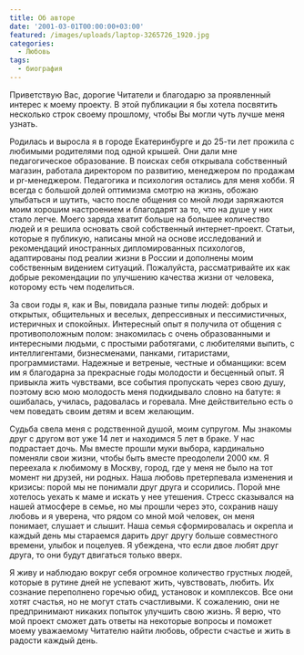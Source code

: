 ```yaml
---
title: Об авторе
date: '2001-03-01T00:00:00+03:00'
featured: /images/uploads/laptop-3265726_1920.jpg
categories:
  - Любовь
tags:
  - биография
---
```

Приветствую Вас, дорогие Читатели и благодарю за проявленный интерес к моему проекту. В этой публикации я бы хотела посвятить несколько строк своему прошлому, чтобы Вы могли чуть лучше меня узнать. 

Родилась и выросла я в городе Екатеринбурге и до 25-ти лет прожила с любимыми родителями под одной крышей. Они дали мне педагогическое образование.  В поисках себя открывала собственный магазин, работала директором по развитию, менеджером по продажам и pr-менеджером. Педагогика и психология остались для меня хобби. Я всегда с большой долей оптимизма смотрю на жизнь, обожаю улыбаться и шутить, часто после общения со мной люди заряжаются моим хорошим настроением и благодарят за то, что на душе у них стало легче.  Моего заряда хватит больше на большее количество людей и я решила основать свой собственный интернет-проект. Статьи, которые я публикую, написаны мной на основе исследований и рекомендаций иностранных дипломированных психологов, адаптированы под реалии жизни в России и дополнены моим собственным видением ситуаций. Пожалуйста, рассматривайте их как добрые рекомендации по улучшению качества жизни от человека, которому есть чем поделиться. 

За свои годы я, как и Вы, повидала разные типы людей: добрых и открытых, общительных и веселых, депрессивных и пессимистичных, истеричных и спокойных. Интересный опыт я получила от общения с противоположным полом: знакомилась с очень образованными и интересными людьми, с простыми работягами, с любителями выпить, с интеллигентами, бизнесменами, панками, гитаристами, программистами. Надежные и ветреные, честные и обманщики: всем им я благодарна за прекрасные годы молодости и бесценный опыт.  Я привыкла жить чувствами, все события пропускать через свою душу, поэтому всю мою молодость меня подкидывало словно на батуте: я ошибалась, училась, радовалась и горевала. Мне действительно есть о чем поведать своим детям и всем желающим.

Судьба свела меня с родственной душой, моим супругом. Мы знакомы друг с другом вот уже 14 лет и находимся 5 лет в браке. У нас подрастает дочь. Мы вместе прошли муки выбора,  кардинально поменяли свои жизни, чтобы быть вместе преодолели 2000 км. Я переехала к любимому в Москву, город, где у меня не было на тот момент ни друзей, ни родных. Наша любовь претерпевала изменения и кризисы: порой мы не понимали друг друга и ссорились. Порой мне хотелось уехать к маме и искать у нее утешения. Стресс сказывался на нашей атмосфере в семье, но мы прошли через это, сохранив нашу любовь и я уверена, что рядом со мной мой человек, он меня понимает, слушает и слышит. Наша семья сформировалась и окрепла и каждый день мы стараемся дарить друг другу больше совместного времени, улыбок и поцелуев. Я убеждена, что если двое любят друг друга, то они будут двигаться только вверх. 

Я живу и наблюдаю вокруг себя огромное количество грустных людей, которые в рутине дней не успевают жить, чувствовать, любить. Их сознание переполнено горечью обид, установок и комплексов. Все они хотят счастья, но не могут стать счастливыми. К сожалению, они не предпринимают никаких попыток улучшить свою жизнь. Я верю, что мой проект сможет дать ответы на некоторые вопросы и поможет моему уважаемому Читателю найти любовь, обрести счастье и жить в радости каждый день.

